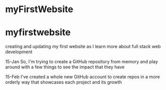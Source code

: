 # myFirstWebsite
# myfirstwebsite
creating and updating my first website as I learn more about full stack web development 

15-Jan So, I'm trying to create a GitHub repository from memory and play around with a few things to see the impact that they have

15-Feb 
I've created a whole new GitHub account to create repos in a more orderly way that showcases each project and its growth
